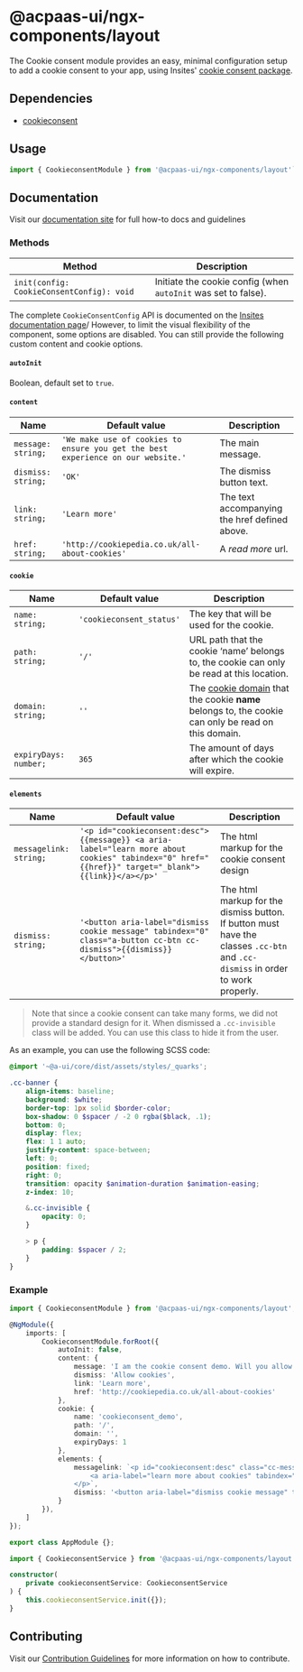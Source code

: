 # @acpaas-ui/ngx-components/layout

The Cookie consent module provides an easy, minimal configuration setup to add a cookie consent to your app, using Insites' [cookie consent package](https://cookieconsent.insites.com).

## Dependencies

- [cookieconsent](https://cookieconsent.insites.com)

## Usage

```typescript
import { CookieconsentModule } from '@acpaas-ui/ngx-components/layout'`;
```

## Documentation

Visit our [documentation site](https://acpaas-ui.digipolis.be/) for full how-to docs and guidelines

### Methods

| Method         | Description |
| -----------    | -------------------------- |
| `init(config: CookieConsentConfig): void` | Initiate the cookie config (when `autoInit` was set to false). |

The complete `CookieConsentConfig` API is documented on the [Insites documentation page](https://cookieconsent.insites.com/documentation/javascript-api/)/ However, to limit the visual flexibility of the component, some options are disabled. You can still provide the following custom content and cookie options.

#### `autoInit`

Boolean, default set to `true`.

#### `content`

| Name         | Default value | Description |
| -----------  | ------ | -------------------------- |
| `message: string;` | `'We make use of cookies to ensure you get the best experience on our website.'` | The main message. |
| `dismiss: string;` | `'OK'` | The dismiss button text. |
| `link: string;` | `'Learn more'` | The text accompanying the href defined above. |
| `href: string;` | `'http://cookiepedia.co.uk/all-about-cookies'` | A *read more* url. |

#### `cookie`

| Name         | Default value | Description |
| -----------  | ------ | -------------------------- |
| `name: string;` | `'cookieconsent_status'` | The key that will be used for the cookie. |
| `path: string;` | `'/'` | URL path that the cookie ‘name’ belongs to, the cookie can only be read at this location. |
| `domain: string;` | `''` | The [cookie domain](http://erik.io/blog/2014/03/04/definitive-guide-to-cookie-domains/) that the cookie **name** belongs to, the cookie can only be read on this domain. |
| `expiryDays: number;` | `365` | The amount of days after which the cookie will expire. |

#### `elements`

| Name         | Default value | Description |
| -----------  | ------ | -------------------------- |
| `messagelink: string;` | `'<p id="cookieconsent:desc">{{message}} <a aria-label="learn more about cookies" tabindex="0" href="{{href}}" target="_blank">{{link}}</a></p>'` | The html markup for the cookie consent design |
| `dismiss: string;` | `'<button aria-label="dismiss cookie message" tabindex="0" class="a-button cc-btn cc-dismiss">{{dismiss}}</button>'` | The html markup for the dismiss button. If button must have the classes `.cc-btn` and `.cc-dismiss` in order to work properly. |

> Note that since a cookie consent can take many forms, we did not provide a standard design for it. When dismissed a <code>.cc-invisible</code> class will be added. You can use this class to hide it from the user.

As an example, you can use the following SCSS code:

```scss
@import '~@a-ui/core/dist/assets/styles/_quarks';

.cc-banner {
	align-items: baseline;
    background: $white;
    border-top: 1px solid $border-color;
    box-shadow: 0 $spacer / -2 0 rgba($black, .1);
    bottom: 0;
    display: flex;
    flex: 1 1 auto;
    justify-content: space-between;
    left: 0;
	position: fixed;
	right: 0;
	transition: opacity $animation-duration $animation-easing;
    z-index: 10;

	&.cc-invisible {
		opacity: 0;
	}

	> p {
		padding: $spacer / 2;
	}
}
```

### Example

```typescript
import { CookieconsentModule } from '@acpaas-ui/ngx-components/layout';

@NgModule({
    imports: [
        CookieconsentModule.forRoot({
			autoInit: false,
	        content: {
				message: 'I am the cookie consent demo. Will you allow my cookies?',
				dismiss: 'Allow cookies',
				link: 'Learn more',
				href: 'http://cookiepedia.co.uk/all-about-cookies'
			},
			cookie: {
				name: 'cookieconsent_demo',
				path: '/',
				domain: '',
				expiryDays: 1
			},
			elements: {
				messagelink: `<p id="cookieconsent:desc" class="cc-message">{{message}}
					<a aria-label="learn more about cookies" tabindex="0" href="{{href}}" target="_blank" class="cc-link">{{link}}</a>
				</p>`,
				dismiss: '<button aria-label="dismiss cookie message" tabindex="0" class="a-button cc-btn cc-dismiss">{{dismiss}}</button>'
			}
		}),
    ]
});

export class AppModule {};
```

```typescript
import { CookieconsentService } from '@acpaas-ui/ngx-components/layout';

constructor(
    private cookieconsentService: CookieconsentService
) {
    this.cookieconsentService.init({});
}
```

## Contributing

Visit our [Contribution Guidelines](../../../../../CONTRIBUTING.md) for more information on how to contribute.
